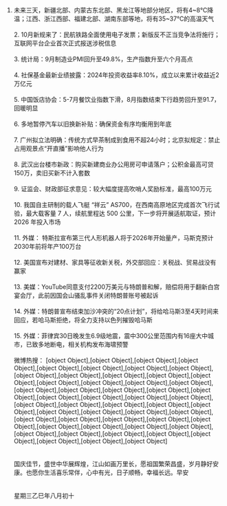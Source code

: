 1. 未来三天，新疆北部、内蒙古东北部、黑龙江等地部分地区，将有4~8℃降温；江西、浙江西部、福建北部、湖南东部等地，将有35~37℃的高温天气 </br></br> 2. 10月新规来了：民航铁路全面使用电子发票；新版反不正当竞争法将施行；互联网平台企业首次正式报送涉税信息 </br></br> 3. 统计局：9月制造业PMI回升至49.8%，生产指数升至六个月高点 </br></br> 4. 社保基金最新业绩披露：2024年投资收益率8.10%，成立以来累计收益近2万亿元 </br></br> 5. 中国饭店协会：5-7月餐饮业指数下滑，8月指数结束下行趋势回升至91.7，回暖明显 </br></br> 6. 多地暂停汽车以旧换新补贴：确保资金有序均衡用到年底 </br></br> 7. 广州拟立法明确：传统方式早茶制成到食用不超24小时；北京拟规定：禁止占用观景点“开直播”影响他人行为 </br></br> 8. 武汉出台楼市新政：购买新建商业办公用房可申请落户；公积金最高可贷150万，卖旧买新不计入套数 </br></br> 9. 证监会、财政部征求意见：较大幅度提高吹哨人奖励标准，最高100万元 </br></br> 10. 我国自主研制的载人飞艇 “祥云” AS700，在西南高原地区完成首次飞行试验，最大载客量 7 人，续航里程达 500 公里，下一步将开展适航取证，预计 2026 年投入市场 </br></br> 11. 外媒： 特斯拉宣布第三代人形机器人将于2026年开始量产，马斯克预计2030年前将年产100万台 </br></br> 12. 美国宣布对建材、家具等征收新关税，外交部回应：关税战、贸易战没有赢家 </br></br> 13. 美媒：YouTube同意支付2200万美元与特朗普和解，赔偿将用于翻新白宫宴会厅，此前因国会山骚乱事件关闭特朗普账号被起诉 </br></br> 14. 外媒：特朗普宣布结束加沙冲突的“20点计划”，将给哈马斯3至4天时间来回应，若哈马斯拒绝，将全力支持以色列摧毁哈马斯 </br></br> 15. 外媒：菲律宾30日晚发生6.9级地震，震中300公里范围内有16座大中城市，已致多地断电，相关机构发布海啸预警 </br></br> 微博热搜： [object Object],[object Object],[object Object],[object Object],[object Object],[object Object],[object Object],[object Object],[object Object],[object Object],[object Object],[object Object],[object Object],[object Object],[object Object],[object Object],[object Object],[object Object],[object Object],[object Object],[object Object],[object Object],[object Object],[object Object],[object Object],[object Object],[object Object],[object Object],[object Object],[object Object],[object Object],[object Object],[object Object],[object Object],[object Object],[object Object],[object Object],[object Object],[object Object],[object Object],[object Object],[object Object],[object Object],[object Object],[object Object],[object Object],[object Object],[object Object],[object Object],[object Object],[object Object],[object Object]</br></br></br>国庆佳节，盛世中华展辉煌，江山如画万里长，愿祖国繁荣昌盛，岁月静好安康。也愿你生活喜乐常伴，心中有光，日子顺畅，幸福长远。早安</br></br></br>星期三乙巳年八月初十